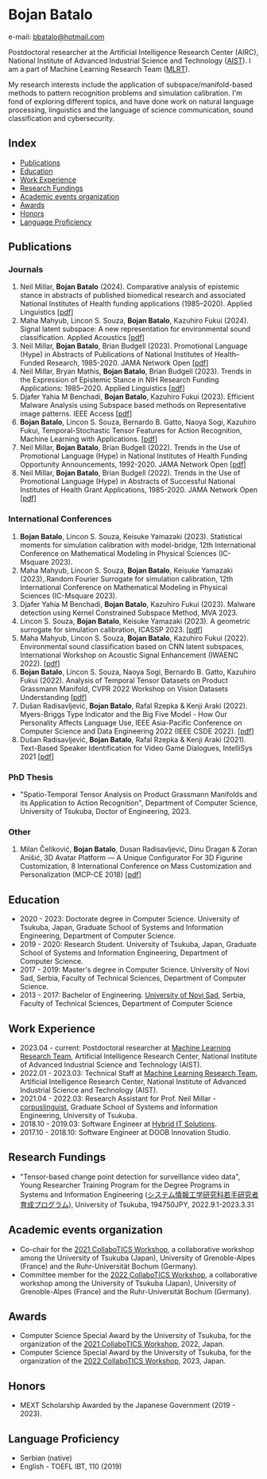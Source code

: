 # Bojan Batalo

e-mail: <bbatalo@hotmail.com>

Postdoctoral researcher at the Artificial Intelligence Research Center (AIRC), National Institute of Advanced Industrial Science and Technology ([AIST](https://www.aist.go.jp/index_en.html)). I am a part of Machine Learning Research Team ([MLRT](https://www.airc.aist.go.jp/en/mlrt/)).

My research interests include the application of subspace/manifold-based methods to pattern recognition problems and simulation calibration. I'm fond of exploring different topics, and have done work on natural language processing, linguistics and the language of science communication, sound classification and cybersecurity.

## Index

- [Publications](#publications)
- [Education](#education)
- [Work Experience](#work-experience)
- [Research Fundings](#research-fundings)
- [Academic events organization](#academic-events-organization)
- [Awards](#awards)
- [Honors](#honors)
- [Language Proficiency](#language-proficiency)

## Publications

### Journals

1. Neil Millar, **Bojan Batalo** (2024). Comparative analysis of epistemic stance in abstracts of published biomedical research and associated National Institutes of Health funding applications (1985–2020). Applied Linguistics [[pdf](https://academic.oup.com/applij/advance-article/doi/10.1093/applin/amae072/7905643?utm_source=authortollfreelink&utm_campaign=applij&utm_medium=email&guestAccessKey=4673af3f-f627-4a23-95e8-fc7aa29c65e2)]
2. Maha Mahyub, Lincon S. Souza, **Bojan Batalo**, Kazuhiro Fukui (2024). Signal latent subspace: A new representation for environmental sound classification. Applied Acoustics [[pdf](https://www.sciencedirect.com/science/article/abs/pii/S0003682X24003323)]
3. Neil Millar, **Bojan Batalo**, Brian Budgell (2023). Promotional Language (Hype) in Abstracts of Publications of National Institutes of Health–Funded Research, 1985-2020. JAMA Network Open [[pdf](https://jamanetwork.com/journals/jamanetworkopen/fullarticle/2813187)]
4. Neil Millar, Bryan Mathis, **Bojan Batalo**, Brian Budgell (2023). Trends in the Expression of Epistemic Stance in NIH Research Funding Applications: 1985–2020. Applied Linguistics [[pdf](https://academic.oup.com/applij/advance-article-abstract/doi/10.1093/applin/amad050/7241375?redirectedFrom=fulltext)]
5. Djafer Yahia M Benchadi, **Bojan Batalo**, Kazuhiro Fukui (2023). Efficient Malware Analysis using Subspace based methods on Representative image patterns. IEEE Access [[pdf](https://ieeexplore.ieee.org/abstract/document/10244023)]
6. **Bojan Batalo**, Lincon S. Souza, Bernardo B. Gatto, Naoya Sogi, Kazuhiro Fukui, Temporal-Stochastic Tensor Features for Action Recognition, Machine Learning with Applications. [[pdf](https://www.sciencedirect.com/science/article/pii/S2666827022000822?via%3Dihub)]
7. Neil Millar, **Bojan Batalo**, Brian Budgell (2022). Trends in the Use of Promotional Language (Hype) in National Institutes of Health Funding Opportunity Announcements, 1992-2020. JAMA Network Open [[pdf](https://jamanetwork.com/journals/jamanetworkopen/fullarticle/2798831)]
8. Neil Millar, **Bojan Batalo**, Brian Budgell (2022). Trends in the Use of Promotional Language (Hype) in Abstracts of Successful National Institutes of Health Grant Applications, 1985-2020. JAMA Network Open [[pdf](https://jamanetwork.com/journals/jamanetworkopen/article-abstract/2795635)]

### International Conferences

1. **Bojan Batalo**, Lincon S. Souza, Keisuke Yamazaki (2023). Statistical moments for simulation calibration with model-bridge, 12th International Conference on Mathematical Modeling in Physical Sciences (IC-Msquare 2023).
2. Maha Mahyub, Lincon S. Souza, **Bojan Batalo**, Keisuke Yamazaki (2023),.Random Fourier Surrogate for simulation calibration, 12th International Conference on Mathematical Modeling in Physical Sciences (IC-Msquare 2023).
3. Djafer Yahia M Benchadi, **Bojan Batalo**, Kazuhiro Fukui (2023). Malware detection using Kernel Constrained Subspace Method, MVA 2023.
4. Lincon S. Souza, **Bojan Batalo**, Keisuke Yamazaki (2023). A geometric surrogate for simulation calibration, ICASSP 2023. [[pdf](https://ieeexplore.ieee.org/document/10096719)]
5. Maha Mahyub, Lincon S. Souza, **Bojan Batalo**, Kazuhiro Fukui (2022). Environmental sound classification based on CNN latent subspaces, International Workshop on Acoustic Signal Enhancement (IWAENC 2022). [[pdf](https://ieeexplore.ieee.org/document/9914765)]
6. **Bojan Batalo**, Lincon S. Souza, Naoya Sogi, Bernardo B. Gatto, Kazuhiro Fukui (2022). Analysis of Temporal Tensor Datasets on Product Grassmann Manifold, CVPR 2022 Workshop on Vision Datasets Understanding [[pdf](https://openaccess.thecvf.com/content/CVPR2022W/VDU/html/Batalo_Analysis_of_Temporal_Tensor_Datasets_on_Product_Grassmann_Manifold_CVPRW_2022_paper.html)]
7. Dušan Radisavljević, **Bojan Batalo**, Rafal Rzepka & Kenji Araki (2022). Myers-Briggs Type Indicator and the Big Five Model - How Our Personality Affects Language Use, IEEE Asia-Pacific Conference on Computer Science and Data Engineering 2022 (IEEE CSDE 2022). [[pdf](https://ieeexplore.ieee.org/abstract/document/10089309/)]
8. Dušan Radisavljević, **Bojan Batalo**, Rafal Rzepka & Kenji Araki (2021). Text-Based Speaker Identification for Video Game Dialogues, IntelliSys 2021 [[pdf](https://link.springer.com/chapter/10.1007/978-3-030-82199-9_4)]

### PhD Thesis

- "Spatio-Temporal Tensor Analysis on Product Grassmann Manifolds and its Application to Action Recognition", Department of Computer Science, University of Tsukuba, Doctor of Engineering, 2023.

### Other

1. Milan Čeliković, **Bojan Batalo**, Dusan Radisavljević, Dinu Dragan & Zoran Anišić, 3D Avatar Platform — A Unique Configurator For 3D Figurine Customization, 8 International Conference on Mass Customization and Personalization (MCP-CE 2018) [[pdf](https://mcp-ce.org/wp-content/uploads/proceedings/2018/12_celikovic.pdf)]

## Education

- 2020 - 2023: Doctorate degree in Computer Science. University of Tsukuba, Japan, Graduate School of Systems and Information Engineering, Department of Computer Science.
- 2019 - 2020: Research Student. University of Tsukuba, Japan, Graduate School of Systems and Information Engineering, Department of Computer Science.
- 2017 - 2019: Master's degree in Computer Science. University of Novi Sad, Serbia, Faculty of Technical Sciences, Department of Computer Science.
- 2013 - 2017: Bachelor of Engineering. [University of Novi Sad](https://www.uns.ac.rs/index.php/en/), Serbia, Faculty of Technical Sciences, Department of Computer Science

## Work Experience

- 2023.04 - current: Postdoctoral researcher at [Machine Learning Research Team](https://www.airc.aist.go.jp/en/mlrt/), Artificial Intelligence Research Center, National Institute of Advanced Industrial Science and Technology (AIST).
- 2022.01 - 2023.03: Technical Staff at [Machine Learning Research Team](https://www.airc.aist.go.jp/en/mlrt/), Artificial Intelligence Research Center, National Institute of Advanced Industrial Science and Technology (AIST).
- 2021.04 - 2022.03: Research Assistant for Prof. Neil Millar - [corpuslinguist](http://www.corpuslinguist.com/index.html), Graduate School of Systems and Information Engineering, University of Tsukuba.
- 2018.10 - 2019.03: Software Engineer at [Hybrid IT Solutions](https://hybrid-it.rs/).
- 2017.10 - 2018.10: Software Engineer at DOOB Innovation Studio.

## Research Fundings

- "Tensor-based change point detection for surveillance video data", Young Researcher Training Program for the Degree Programs in Systems and Information Engineering ([システム情報工学研究科若手研究者育成プログラム](https://www.sie.tsukuba.ac.jp/edu/re_program/)), University of Tsukuba, 194750JPY, 2022.9.1-2023.3.31

## Academic events organization

- Co-chair for the [2021 CollaboTICS Workshop](https://collabotics2021.github.io/index.html), a collaborative workshop among the University of Tsukuba (Japan), University of Grenoble-Alpes (France) and the Ruhr-Universität Bochum (Germany).
- Committee member for the [2022 CollaboTICS Workshop](https://collabotics2022.github.io/index.html), a collaborative workshop among the University of Tsukuba (Japan), University of Grenoble-Alpes (France) and the Ruhr-Universität Bochum (Germany).

## Awards

- Computer Science Special Award by the University of Tsukuba, for the organization of the [2021 CollaboTICS Workshop](#academic-events-organization), 2022, Japan.
- Computer Science Special Award by the University of Tsukuba, for the organization of the [2022 CollaboTICS Workshop](#academic-events-organization), 2023, Japan.

## Honors

- MEXT Scholarship Awarded by the Japanese Government (2019 - 2023).

## Language Proficiency

- Serbian (native)
- English - TOEFL IBT, 110 (2019)
